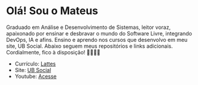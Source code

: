 # Olá! Sou o Mateus

Graduado em Análise e Desenvolvimento de Sistemas, leitor voraz, apaixonado por ensinar e desbravar o mundo do Software Livre, integrando DevOps, IA e afins. Ensino e aprendo nos cursos que desenvolvo em meu site, UB Social. Abaixo seguem meus repositórios e links adicionais. Cordialmente, fico à disposição! 👨‍🏫💾🔥

- Currículo: [Lattes](http://lattes.cnpq.br/0983985403551820)
- Site: [UB Social](https://ubsocial.github.io)
- Youtube: [Acesse](https://www.youtube.com/channel/UCo_tg_ZDYGdri6c6nyFeg5A)
